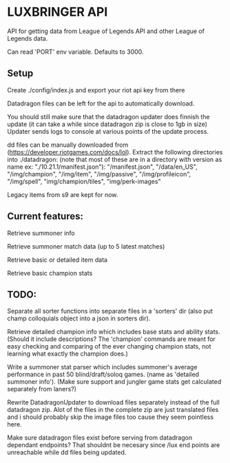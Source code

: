 # LUXBRINGER API
API for getting data from League of Legends API and other League of Legends data.

Can read 'PORT' env variable. Defaults to 3000.

## Setup
Create ./config/index.js and export your riot api key from there

Datadragon files can be left for the api to automatically download.

You should still make sure that the datadragon updater does finnish the update (it can take a while since datadragon zip is close to 1gb in size)
Updater sends logs to console at various points of the update process.

dd files can be manually downloaded from (https://developer.riotgames.com/docs/lol).
Extract the following directories into ./datadragon: (note that most of these are in a directory with version as name ex: "./10.21.1/manifest.json"):
"/manifest.json", "/data/en_US", "/img/champion", "/img/item", "/img/passive",
"/img/profileicon", "/img/spell", "img/champion/tiles", "img/perk-images"

Legacy items from s9 are kept for now.

## Current features:
Retrieve summoner info

Retrieve summoner match data (up to 5 latest matches)

Retrieve basic or detailed item data

Retrieve basic champion stats

## TODO:
Separate all sorter functions into separate files in a 'sorters' dir (also put champ colloquials object into a json in sorters dir).

Retrieve detailed champion info which includes base stats and ability stats.
(Should it include descriptions? The 'champion' commands are meant for easy checking and comparing of the ever changing champion stats, not learning what exactly the champion does.)

Write a summoner stat parser which includes summoner's average performance in past 50 blind/draft/soloq games. (name as 'detailed summoner info').
(Make sure support and jungler game stats get calculated separately from laners?)

Rewrite DatadragonUpdater to download files separately instead of the full datadragon zip.
Alot of the files in the complete zip are just translated files and i should probably skip the image files too cause they seem pointless here.

Make sure datadragon files exist before serving from datadragon dependant endpoints? 
That shouldnt be necesary since /lux end points are unreachable while dd files being updated.
